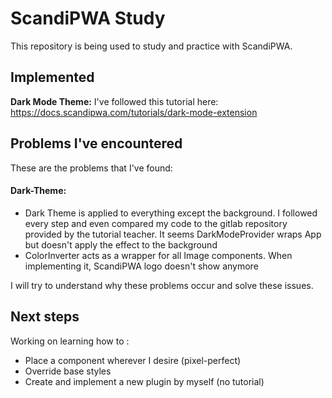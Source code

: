 # ScandiPWA Study

This repository is being used to study and practice with ScandiPWA.


## Implemented

<b>Dark Mode Theme:</b> I've followed this tutorial here: https://docs.scandipwa.com/tutorials/dark-mode-extension


## Problems I've encountered

These are the problems that I've found: 

#### Dark-Theme:

<ul>
    <li>Dark Theme is applied to everything except the background. I followed every step and even compared my code to the gitlab repository provided by the tutorial teacher. It seems DarkModeProvider wraps App but doesn't apply the effect to the background</li>
  <li>ColorInverter acts as a wrapper for all Image components. When implementing it, ScandiPWA logo doesn't show anymore</li>
</ul>

I will try to understand why these problems occur and solve these issues.

## Next steps
Working on learning how to :

<ul>
  <li>Place a component wherever I desire (pixel-perfect)</li>
  <li>Override base styles</li>
  <li>Create and implement a new plugin by myself (no tutorial)</li>
</ul>


